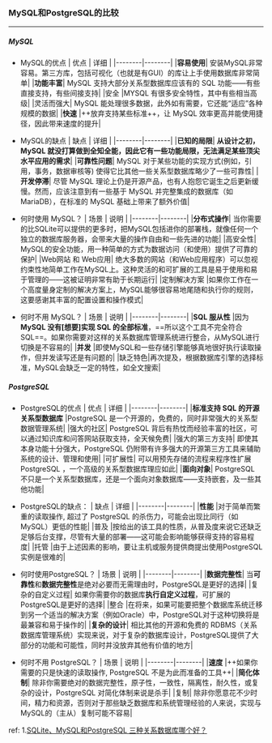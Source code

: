 ### MySQL和PostgreSQL的比较

***

##### MySQL

- MySQL的优点
| 优点 | 详细 |
|--------|--------|
|**容易使用**|	安装MySQL非常容易。第三方库，包括可视化（也就是有GUI）的库让上手使用数据库非常简单|
|**功能丰富**|	MySQL 支持大部分关系型数据库应该有的 SQL 功能——有些直接支持，有些间接支持|
|安全	|MYSQL 有很多安全特性，其中有些相当高级|
|灵活而强大|	MySQL 能处理很多数据，此外如有需要，它还能“适应”各种规模的数据|
|**快速**	|++放弃支持某些标准++，让 MySQL 效率更高并能使用捷径，因此带来速度的提升|

- MySQL的缺点
| 缺点 | 详细 |
|--------|--------|
|**已知的局限**|	**从设计之初，MySQL 就没打算做到全知全能，因此它有一些功能局限，无法满足某些顶尖水平应用的需求**|
|**可靠性问题**|	MySQL 对于某些功能的实现方式(例如，引用，事务，数据审核等) 使得它比其他一些关系型数据库略少了一些可靠性|
|**开发停滞**|	尽管 MySQL 理论上仍是开源产品，也有人抱怨它诞生之后更新缓慢。然而，应该注意到有一些基于 MySQL 并完整集成的数据库（如 MariaDB），在标准的 MySQL 基础上带来了额外价值|

- 何时使用 MySQL？
| 场景 | 说明 |
|--------|--------|
|**分布式操作**|	当你需要的比SQLite可以提供的更多时，把MySQL包括进你的部署栈，就像任何一个独立的数据库服务器，会带来大量的操作自由和一些先进的功能|
|高安全性|	MySQL的安全功能，用一种简单的方式为数据访问（和使用）提供了可靠的保护|
|Web网站 和 Web应用|	绝大多数的网站（和Web应用程序）可以忽视约束性地简单工作在MySQL上。这种灵活的和可扩展的工具是易于使用和易于管理的——这被证明非常有助于长期运行|
|定制解决方案	|如果你工作在一个高度量身定制的解决方案上，MySQL能够很容易地尾随和执行你的规则，这要感谢其丰富的配置设置和操作模式|

- 何时不用 MySQL？
| 场景 | 说明 |
|--------|--------|
|**SQL 服从性**	|因为 **MySQL 没有[想要]实现 SQL 的全部标准**，==所以这个工具不完全符合SQL==。如果你需要对这样的关系数据库管理系统进行整合，从MySQL进行切换是不容易的|
|**并发**	|即使MySQL和一些存储引擎能够真地很好执行读取操作，但并发读写还是有问题的|
|缺乏特色|再次提及，根据数据库引擎的选择标准，MySQL会缺乏一定的特性，如全文搜索|



##### PostgreSQL

- PostgreSQL的优点
| 优点 | 详细 |
|--------|--------|
|**标准支持 SQL 的开源关系型数据库**	|PostgreSQL 是一个开源的，免费的，同时非常强大的关系型数据管理系统|
|强大的社区|	PostgreSQL 背后有热忱而经验丰富的社区，可以通过知识库和问答网站获取支持，全天候免费|
|强大的第三方支持|	即使其本身功能十分强大，PostgreSQL 仍附带有许多强大的开源第三方工具来辅助系统的设计、管理和使用|
|可扩展性|	可以用预先存储的流程来程序性扩展 PostgreSQL ，一个高级的关系型数据库理应如此|
|**面向对象**|	PostgreSQL 不只是一个关系型数据库，还是一个面向对象数据库——支持嵌套，及一些其他功能|

- PostgreSQL的缺点：
| 缺点 | 详细 |
|--------|--------|
|**性能**	|对于简单而繁重的读取操作, 超过了 PostgreSQL 的杀伤力，可能会出现比同行（如MySQL）更低的性能|
|普及	|按给出的该工具的性质，从普及度来说它还缺乏足够后台支撑，尽管有大量的部署——这可能会影响能够获得支持的容易程度|
|托管	|由于上述因素的影响，要让主机或服务提供商提出使用PostgreSQL实例是很难的|

- 何时使用PostgreSQL？
| 场景 | 说明 |
|--------|--------|
|**数据完整性**|	当**可靠性**和**数据完整性**是绝对必要而无需理由时，PostgreSQL是更好的选择|
|复杂的自定义过程|	如果你需要你的数据库**执行自定义过程**，可扩展的PostgreSQL是更好的选择|
|整合	|在将来，如果可能要把整个数据库系统迁移到另一个适当的解决方案（例如Oracle）中，PostgreSQL对于这种切换将是最兼容和易于操作的|
|**复杂的设计**|	相比其他的开源和免费的 RDBMS（关系数据库管理系统）实现来说，对于复杂的数据库设计，PostgreSQL提供了大部分的功能和可能性，同时并没放弃其他有价值的地方|

- 何时不用 PostgreSQL？
| 场景 | 说明 |
|--------|--------|
|**速度**	|++如果你需要的只是快速的读取操作, PostgreSQL 不是为此而准备的工具++|
|**简化体制**|	除非你需要绝对的数据完整性，原子性，一致性，隔离性，耐久性，或复杂的设计，PostgreSQL 对简化体制来说是杀手|
|复制|	除非你愿意花不少时间，精力和资源，否则对于那些缺乏数据库和系统管理经验的人来说，实现与MySQL的（主从）复制可能不容易|

ref:
1.[SQLite、MySQL和PostgreSQL 三种关系数据库哪个好？](https://www.ssdax.com/2188.html)
